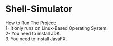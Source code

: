 # Shell-Simulator

How to Run The Project:
<br>
1- It only runs on Linux-Based Operating System.
<br>
2- You need to install JDK.
<br>
3. You need to install JavaFX.
